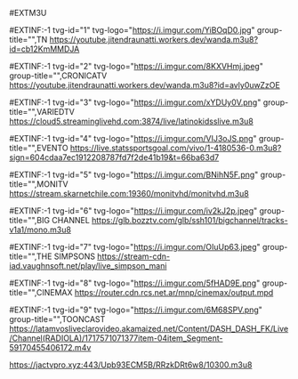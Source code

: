 #EXTM3U

#EXTINF:-1 tvg-id="1" tvg-logo="https://i.imgur.com/YiBOqD0.jpg" group-title="",TN 
https://youtube.jitendraunatti.workers.dev/wanda.m3u8?id=cb12KmMMDJA

#EXTINF:-1 tvg-id="2" tvg-logo="https://i.imgur.com/8KXVHmj.jpeg" group-title="",CRONICATV
https://youtube.jitendraunatti.workers.dev/wanda.m3u8?id=avly0uwZzOE

#EXTINF:-1 tvg-id="3" tvg-logo="https://i.imgur.com/xYDUy0V.png" group-title="",VARIEDTV
https://cloud5.streaminglivehd.com:3874/live/latinokidsslive.m3u8

#EXTINF:-1 tvg-id="4" tvg-logo="https://i.imgur.com/VIJ3oJS.png" group-title="",EVENTO
https://live.statssportsgoal.com/vivo/1-4180536-0.m3u8?sign=604cdaa7ec1912208787fd7f2de41b19&t=66ba63d7

#EXTINF:-1 tvg-id="5" tvg-logo="https://i.imgur.com/BNihN5F.png" group-title="",MONITV
https://stream.skarnetchile.com:19360/monitvhd/monitvhd.m3u8

#EXTINF:-1 tvg-id="6" tvg-logo="https://i.imgur.com/iv2kJ2p.jpeg" group-title="",BIG CHANNEL
https://glb.bozztv.com/glb/ssh101/bigchannel/tracks-v1a1/mono.m3u8

#EXTINF:-1 tvg-id="7" tvg-logo="https://i.imgur.com/OIuUp63.jpeg" group-title="",THE SIMPSONS
https://stream-cdn-iad.vaughnsoft.net/play/live_simpson_mani

#EXTINF:-1 tvg-id="8" tvg-logo="https://i.imgur.com/5fHAD9E.png" group-title="",CINEMAX
https://router.cdn.rcs.net.ar/mnp/cinemax/output.mpd

#EXTINF:-1 tvg-id="9" tvg-logo="https://i.imgur.com/6M68SPV.png" group-title="",TOONCAST
https://latamvosliveclarovideo.akamaized.net/Content/DASH_DASH_FK/Live/Channel(RADIOLA)/1717571071377item-04item_Segment-59170455406172.m4v

https://jactvpro.xyz:443/Upb93ECM5B/RRzkDRt6w8/10300.m3u8







